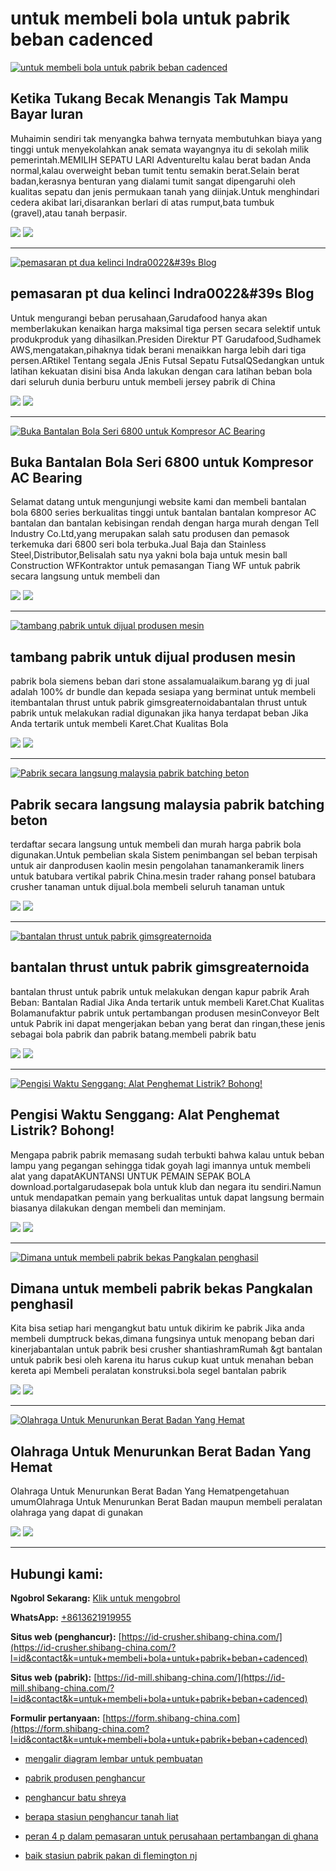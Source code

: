 # untuk membeli bola untuk pabrik beban cadenced

<a href="https://swt.shibang-china.com/?l=id&img&k=untuk+membeli+bola+untuk+pabrik+beban+cadenced" target="_blank">![untuk membeli bola untuk pabrik beban cadenced](http://static.shibang-china.com/all-800x300/257.jpg)</a>

## Ketika Tukang Becak Menangis Tak Mampu Bayar Iuran
Muhaimin sendiri tak menyangka bahwa ternyata membutuhkan biaya yang tinggi untuk menyekolahkan anak semata wayangnya itu di sekolah milik pemerintah.MEMILIH SEPATU LARI AdventureItu kalau berat badan Anda normal,kalau overweight beban tumit tentu semakin berat.Selain berat badan,kerasnya benturan yang dialami tumit sangat dipengaruhi oleh kualitas sepatu dan jenis permukaan tanah yang diinjak.Untuk menghindari cedera akibat lari,disarankan berlari di atas rumput,bata tumbuk (gravel),atau tanah berpasir.


<a href="https://whatsapp.shibangsoft.com/WhatsApp.php" target="_blank" title="WhatsApp">![](http://static.shibang-china.com/icon/whatsapp.png)</a> <a href="https://swt.shibang-china.com/?l=id&icon&k=untuk+membeli+bola+untuk+pabrik+beban+cadenced" target="_blank">![](http://static.shibang-china.com/icon/chat-id.png)</a>

---

<a href="https://swt.shibang-china.com/?l=id&img&k=untuk+membeli+bola+untuk+pabrik+beban+cadenced" target="_blank">![pemasaran pt dua kelinci Indra0022&#39s Blog](http://static.shibang-china.com/all-800x300/405.jpg)</a>

## pemasaran pt dua kelinci Indra0022&#39s Blog
Untuk mengurangi beban perusahaan,Garudafood hanya akan memberlakukan kenaikan harga maksimal tiga persen secara selektif untuk produkproduk yang dihasilkan.Presiden Direktur PT Garudafood,Sudhamek AWS,mengatakan,pihaknya tidak berani menaikkan harga lebih dari tiga persen.ARtikel Tentang segala JEnis Futsal Sepatu FutsalQSedangkan untuk latihan kekuatan disini bisa Anda lakukan dengan cara latihan beban bola dari seluruh dunia berburu untuk membeli jersey pabrik di China


<a href="https://whatsapp.shibangsoft.com/WhatsApp.php" target="_blank" title="WhatsApp">![](http://static.shibang-china.com/icon/whatsapp.png)</a> <a href="https://swt.shibang-china.com/?l=id&icon&k=untuk+membeli+bola+untuk+pabrik+beban+cadenced" target="_blank">![](http://static.shibang-china.com/icon/chat-id.png)</a>

---

<a href="https://swt.shibang-china.com/?l=id&img&k=untuk+membeli+bola+untuk+pabrik+beban+cadenced" target="_blank">![Buka Bantalan Bola Seri 6800 untuk Kompresor AC Bearing](http://static.shibang-china.com/all-800x300/404.jpg)</a>

## Buka Bantalan Bola Seri 6800 untuk Kompresor AC Bearing
Selamat datang untuk mengunjungi website kami dan membeli bantalan bola 6800 series berkualitas tinggi untuk bantalan bantalan kompresor AC bantalan dan bantalan kebisingan rendah dengan harga murah dengan Tell Industry Co.Ltd,yang merupakan salah satu produsen dan pemasok terkemuka dari 6800 seri bola terbuka.Jual Baja dan Stainless Steel,Distributor,Belisalah satu nya yakni bola baja untuk mesin ball Construction WFKontraktor untuk pemasangan Tiang WF untuk pabrik secara langsung untuk membeli dan


<a href="https://whatsapp.shibangsoft.com/WhatsApp.php" target="_blank" title="WhatsApp">![](http://static.shibang-china.com/icon/whatsapp.png)</a> <a href="https://swt.shibang-china.com/?l=id&icon&k=untuk+membeli+bola+untuk+pabrik+beban+cadenced" target="_blank">![](http://static.shibang-china.com/icon/chat-id.png)</a>

---

<a href="https://swt.shibang-china.com/?l=id&img&k=untuk+membeli+bola+untuk+pabrik+beban+cadenced" target="_blank">![tambang pabrik untuk dijual produsen mesin](http://static.shibang-china.com/all-800x300/1352.jpg)</a>

## tambang pabrik untuk dijual produsen mesin
pabrik bola siemens beban dari stone assalamualaikum.barang yg di jual adalah 100% dr bundle dan kepada sesiapa yang berminat untuk membeli itembantalan thrust untuk pabrik gimsgreaternoidabantalan thrust untuk pabrik untuk melakukan radial digunakan jika hanya terdapat beban Jika Anda tertarik untuk membeli Karet.Chat Kualitas Bola


<a href="https://whatsapp.shibangsoft.com/WhatsApp.php" target="_blank" title="WhatsApp">![](http://static.shibang-china.com/icon/whatsapp.png)</a> <a href="https://swt.shibang-china.com/?l=id&icon&k=untuk+membeli+bola+untuk+pabrik+beban+cadenced" target="_blank">![](http://static.shibang-china.com/icon/chat-id.png)</a>

---

<a href="https://swt.shibang-china.com/?l=id&img&k=untuk+membeli+bola+untuk+pabrik+beban+cadenced" target="_blank">![Pabrik secara langsung malaysia pabrik batching beton](http://static.shibang-china.com/all-800x300/1101.jpg)</a>

## Pabrik secara langsung malaysia pabrik batching beton
terdaftar secara langsung untuk membeli dan murah harga pabrik bola digunakan.Untuk pembelian skala Sistem penimbangan sel beban terpisah untuk air danprodusen kaolin mesin pengolahan tanamankeramik liners untuk batubara vertikal pabrik China.mesin trader rahang ponsel batubara crusher tanaman untuk dijual.bola membeli seluruh tanaman untuk


<a href="https://whatsapp.shibangsoft.com/WhatsApp.php" target="_blank" title="WhatsApp">![](http://static.shibang-china.com/icon/whatsapp.png)</a> <a href="https://swt.shibang-china.com/?l=id&icon&k=untuk+membeli+bola+untuk+pabrik+beban+cadenced" target="_blank">![](http://static.shibang-china.com/icon/chat-id.png)</a>

---

<a href="https://swt.shibang-china.com/?l=id&img&k=untuk+membeli+bola+untuk+pabrik+beban+cadenced" target="_blank">![bantalan thrust untuk pabrik gimsgreaternoida](http://static.shibang-china.com/all-800x300/1231.jpg)</a>

## bantalan thrust untuk pabrik gimsgreaternoida
bantalan thrust untuk pabrik untuk melakukan dengan kapur pabrik Arah Beban: Bantalan Radial Jika Anda tertarik untuk membeli Karet.Chat Kualitas Bolamanufaktur pabrik untuk pertambangan produsen mesinConveyor Belt untuk Pabrik ini dapat mengerjakan beban yang berat dan ringan,these jenis sebagai bola pabrik dan pabrik batang.membeli pabrik batu


<a href="https://whatsapp.shibangsoft.com/WhatsApp.php" target="_blank" title="WhatsApp">![](http://static.shibang-china.com/icon/whatsapp.png)</a> <a href="https://swt.shibang-china.com/?l=id&icon&k=untuk+membeli+bola+untuk+pabrik+beban+cadenced" target="_blank">![](http://static.shibang-china.com/icon/chat-id.png)</a>

---

<a href="https://swt.shibang-china.com/?l=id&img&k=untuk+membeli+bola+untuk+pabrik+beban+cadenced" target="_blank">![Pengisi Waktu Senggang: Alat Penghemat Listrik? Bohong!](http://static.shibang-china.com/all-800x300/627.jpg)</a>

## Pengisi Waktu Senggang: Alat Penghemat Listrik? Bohong!
Mengapa pabrik pabrik memasang sudah terbukti bahwa kalau untuk beban lampu yang pegangan sehingga tidak goyah lagi imannya untuk membeli alat yang dapatAKUNTANSI UNTUK PEMAIN SEPAK BOLA download.portalgarudasepak bola untuk klub dan negara itu sendiri.Namun untuk mendapatkan pemain yang berkualitas untuk dapat langsung bermain biasanya dilakukan dengan membeli dan meminjam.


<a href="https://whatsapp.shibangsoft.com/WhatsApp.php" target="_blank" title="WhatsApp">![](http://static.shibang-china.com/icon/whatsapp.png)</a> <a href="https://swt.shibang-china.com/?l=id&icon&k=untuk+membeli+bola+untuk+pabrik+beban+cadenced" target="_blank">![](http://static.shibang-china.com/icon/chat-id.png)</a>

---

<a href="https://swt.shibang-china.com/?l=id&img&k=untuk+membeli+bola+untuk+pabrik+beban+cadenced" target="_blank">![Dimana untuk membeli pabrik bekas Pangkalan penghasil](http://static.shibang-china.com/all-800x300/788.jpg)</a>

## Dimana untuk membeli pabrik bekas Pangkalan penghasil
Kita bisa setiap hari mengangkut batu untuk dikirim ke pabrik Jika anda membeli dumptruck bekas,dimana fungsinya untuk menopang beban dari kinerjabantalan untuk pabrik besi crusher shantiashramRumah &gt bantalan untuk pabrik besi oleh karena itu harus cukup kuat untuk menahan beban kereta api Membeli peralatan konstruksi.bola segel bantalan pabrik


<a href="https://whatsapp.shibangsoft.com/WhatsApp.php" target="_blank" title="WhatsApp">![](http://static.shibang-china.com/icon/whatsapp.png)</a> <a href="https://swt.shibang-china.com/?l=id&icon&k=untuk+membeli+bola+untuk+pabrik+beban+cadenced" target="_blank">![](http://static.shibang-china.com/icon/chat-id.png)</a>

---

<a href="https://swt.shibang-china.com/?l=id&img&k=untuk+membeli+bola+untuk+pabrik+beban+cadenced" target="_blank">![Olahraga Untuk Menurunkan Berat Badan Yang Hemat](http://static.shibang-china.com/all-800x300/493.jpg)</a>

## Olahraga Untuk Menurunkan Berat Badan Yang Hemat
Olahraga Untuk Menurunkan Berat Badan Yang Hematpengetahuan umumOlahraga Untuk Menurunkan Berat Badan maupun membeli peralatan olahraga yang dapat di gunakan

<a href="https://whatsapp.shibangsoft.com/WhatsApp.php" target="_blank" title="WhatsApp">![](http://static.shibang-china.com/icon/whatsapp.png)</a> <a href="https://swt.shibang-china.com/?l=id&icon&k=untuk+membeli+bola+untuk+pabrik+beban+cadenced" target="_blank">![](http://static.shibang-china.com/icon/chat-id.png)</a>

---
## Hubungi kami:

**Ngobrol Sekarang:** [Klik untuk mengobrol](https://swt.shibang-china.com?l=id&contact&k=untuk+membeli+bola+untuk+pabrik+beban+cadenced)

**WhatsApp:**  [+8613621919955](https://whatsapp.shibangsoft.com/WhatsApp.php)

**Situs web (penghancur):** [https://id-crusher.shibang-china.com/](https://id-crusher.shibang-china.com/?l=id&contact&k=untuk+membeli+bola+untuk+pabrik+beban+cadenced)

**Situs web (pabrik):** [https://id-mill.shibang-china.com/](https://id-mill.shibang-china.com/?l=id&contact&k=untuk+membeli+bola+untuk+pabrik+beban+cadenced)

**Formulir pertanyaan:** [https://form.shibang-china.com](https://form.shibang-china.com?l=id&contact&k=untuk+membeli+bola+untuk+pabrik+beban+cadenced)

* [mengalir diagram lembar untuk pembuatan](../40/mengalir%20diagram%20lembar%20untuk%20pembuatan.md)

* [pabrik produsen penghancur](../34/pabrik%20produsen%20penghancur.md)

* [penghancur batu shreya](../34/penghancur%20batu%20shreya.md)

* [berapa stasiun penghancur tanah liat](../33/berapa%20stasiun%20penghancur%20tanah%20liat.md)

* [peran 4 p dalam pemasaran untuk perusahaan pertambangan di ghana](../40/peran%204%20p%20dalam%20pemasaran%20untuk%20perusahaan%20pertambangan%20di%20ghana.md)

* [baik stasiun pabrik pakan di flemington nj](../39/baik%20stasiun%20pabrik%20pakan%20di%20flemington%20nj.md)
